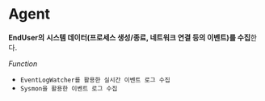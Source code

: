 # Agent

**EndUser의** **시스템 데이터(프로세스 생성/종료, 네트워크 연결 등의 이벤트)를 수집**한다.



*Function*

- `EventLogWatcher를 활용한 실시간 이벤트 로그 수집`
- `Sysmon을 활용한 이벤트 로그 수집`